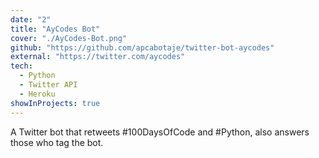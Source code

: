 ```yaml
---
date: "2"
title: "AyCodes Bot"
cover: "./AyCodes-Bot.png"
github: "https://github.com/apcabotaje/twitter-bot-aycodes"
external: "https://twitter.com/aycodes"
tech:
  - Python
  - Twitter API
  - Heroku
showInProjects: true
---
```


A Twitter bot that retweets #100DaysOfCode and #Python, also answers those who tag the bot.
